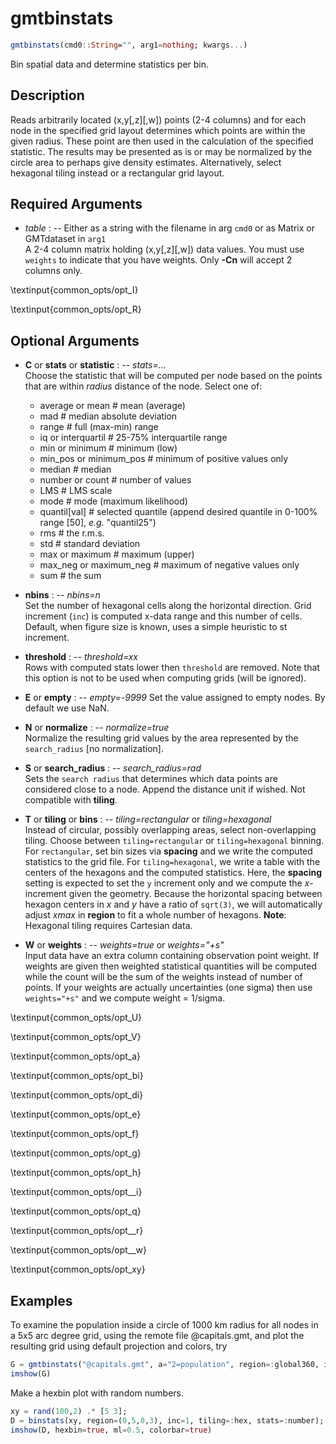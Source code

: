 # gmtbinstats

```julia
gmtbinstats(cmd0::String="", arg1=nothing; kwargs...)
```

Bin spatial data and determine statistics per bin.

Description
-----------

Reads arbitrarily located (x,y[,z][,w]) points (2-4 columns) and for each node in the specified grid
layout determines which points are within the given radius. These point are then used in the calculation
of the specified statistic. The results may be presented as is or may be normalized by the circle area
to perhaps give density estimates. Alternatively, select hexagonal tiling instead or a rectangular grid layout.

Required Arguments
------------------

- *table* : -- Either as a string with the filename in arg ``cmd0`` or as Matrix or GMTdataset in ``arg1``\
    A 2-4 column matrix holding (x,y[,z][,w]) data values. You must use `weights`
    to indicate that you have weights. Only **-Cn** will accept 2 columns only.


\textinput{common_opts/opt_I}

\textinput{common_opts/opt_R}


Optional Arguments
------------------

- **C** or **stats** or **statistic** : -- *stats=...*\
   Choose the statistic that will be computed per node based on the points that are within *radius* distance
   of the node. Select one of:

   - average or mean        # mean (average)
   - mad                    # median absolute deviation
   - range                  # full (max-min) range
   - iq or interquartil     # 25-75% interquartile range
   - min or minimum         # minimum (low)
   - min_pos or minimum_pos # minimum of positive values only
   - median                 # median
   - number or count        # number of values
   - LMS                    # LMS scale
   - mode                   # mode (maximum likelihood)
   - quantil[val]           # selected quantile (append desired quantile in 0-100% range [50], *e.g.* "quantil25")
   - rms                    # the r.m.s.
   - std                    # standard deviation
   - max or maximum         # maximum (upper)
   - max_neg or maximum_neg # maximum of negative values only
   - sum                    # the sum

- **nbins** : -- *nbins=n*\
    Set the number of hexagonal cells along the horizontal direction. Grid increment (`inc`) is computed
    x-data range and this number of cells. Default, when figure size is known, uses a simple heuristic to st increment.

- **threshold** : -- *threshold=xx*\
    Rows with computed stats lower then `threshold` are removed. Note that this option is not to be used
    when computing grids (will be ignored).

- **E** or **empty** : -- *empty=-9999*
    Set the value assigned to empty nodes. By default we use NaN.

- **N** or **normalize** : -- *normalize=true*\
    Normalize the resulting grid values by the area represented by the `search_radius` [no normalization].

- **S** or **search_radius** : -- *search_radius=rad*\
    Sets the `search radius` that determines which data points are considered close to a node.
    Append the distance unit if wished. Not compatible with **tiling**.

- **T** or **tiling** or **bins** : -- *tiling=rectangular* or *tiling=hexagonal*\
    Instead of circular, possibly overlapping areas, select non-overlapping tiling. Choose between `tiling=rectangular`
    or `tiling=hexagonal` binning. For `rectangular`, set bin sizes via **spacing** and we write the computed statistics
    to the grid file. For `tiling=hexagonal`, we write a table with the centers of the hexagons and the computed statistics.
    Here, the **spacing** setting is expected to set the ``y`` increment only and we compute the *x*-increment given the
    geometry. Because the horizontal spacing between hexagon centers in *x* and *y* have a ratio of ``sqrt(3)``, we will
    automatically adjust *xmax* in **region** to fit a whole number of hexagons. **Note**: Hexagonal tiling requires
    Cartesian data.

- **W** or **weights** : -- *weights=true* or *weights="+s"*\
   Input data have an extra column containing observation point weight. If weights are given then weighted
   statistical quantities will be computed while the count will be the sum of the weights instead of number
   of points. If your weights are actually uncertainties (one sigma) then use `weights="+s"` and we compute
   weight = 1/sigma.

\textinput{common_opts/opt_U}

\textinput{common_opts/opt_V}

\textinput{common_opts/opt_a}

\textinput{common_opts/opt_bi}

\textinput{common_opts/opt_di}

\textinput{common_opts/opt_e}

\textinput{common_opts/opt_f}

\textinput{common_opts/opt_g}

\textinput{common_opts/opt_h}

\textinput{common_opts/opt__i}

\textinput{common_opts/opt_q}

\textinput{common_opts/opt__r}

\textinput{common_opts/opt__w}

\textinput{common_opts/opt_xy}


Examples
--------

To examine the population inside a circle of 1000 km radius for all nodes in a 5x5 arc degree grid,
using the remote file @capitals.gmt, and plot the resulting grid using default projection and colors, try

```julia
G = gmtbinstats("@capitals.gmt", a="2=population", region=:global360, inc=5, stats=:sum, search_radius="1000k");
imshow(G)
```

Make a hexbin plot with random numbers.

```julia
xy = rand(100,2) .* [5 3];
D = binstats(xy, region=(0,5,0,3), inc=1, tiling=:hex, stats=:number);
imshow(D, hexbin=true, ml=0.5, colorbar=true)
```